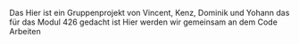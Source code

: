 Das Hier ist ein Gruppenprojekt von Vincent, Kenz, Dominik und Yohann das für das Modul 426 gedacht ist
Hier werden wir gemeinsam an dem Code Arbeiten
